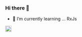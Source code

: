 <link rel="stylesheet" href="https://cdn.jsdelivr.net/gh/devicons/devicon@v2.15.1/devicon.min.css">

### Hi there 👋
- 🌱 I’m currently learning ... RxJs

<img height=20 width=20 src="https://cdn.jsdelivr.net/gh/devicons/devicon/icons/dotnetcore/dotnetcore-original.svg" /> 

